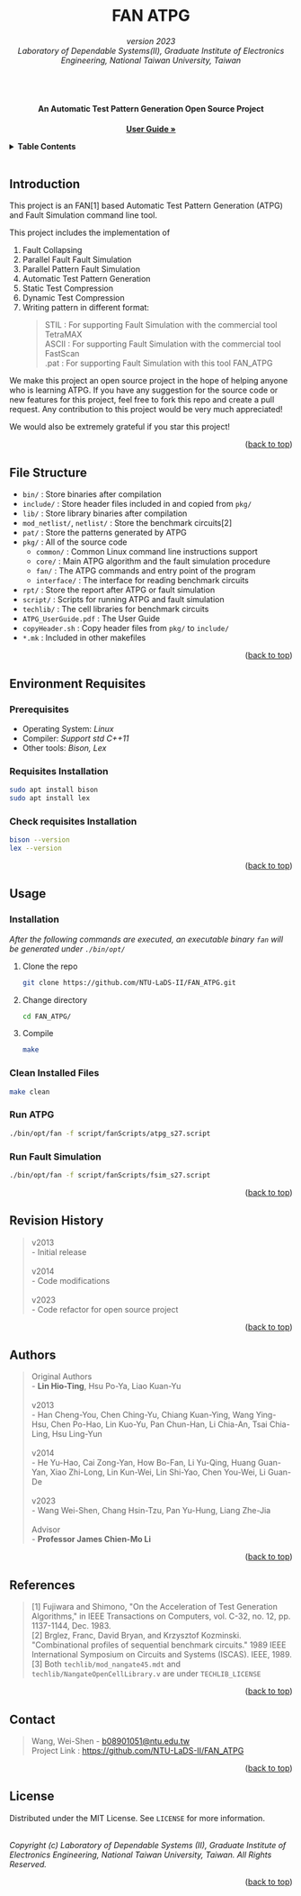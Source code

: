 
<a name="readme-top"></a>

<h1 align="center">FAN ATPG</h1>
<h6 align="center"><i>version 2023<br>
Laboratory of Dependable Systems(II), Graduate Institute of Electronics Engineering,  National Taiwan University, Taiwan</i></h6>
<br>
<div align="center">
  <h4>An Automatic Test Pattern Generation Open Source Project</h4>
  <p align="center">
    <a href="https://github.com/NTU-LaDS-II/FAN_ATPG/blob/main/ATPG_UserGuide.pdf">
    <strong>User Guide »</strong></a>
  </p>
</div>

<details>
  <summary><b>Table Contents</b></summary>
    <li>
      <a href="#introduction">Introduction</a>
    </li>
    <li>
      <a href="#file-structure">File Structure</a>
    </li>
    <li><a href="#environment-requisites">Environment Requisites</a></li>
    <li><a href="#usage">Usage</a></li>
    <li><a href="#revision-history">Revision History</a></li>
    <li><a href="#authors">Authors</a></li>
    <li><a href="#references">References</a></li>
    <li><a href="#contact">Contact</a></li>
    <li><a href="#license">License</a></li>
</details>
<br/>

## Introduction

This project is an FAN[1] based Automatic Test Pattern Generation (ATPG) and Fault Simulation command line tool.

This project includes the implementation of 
1. Fault Collapsing
2. Parallel Fault Fault Simulation
3. Parallel Pattern Fault Simulation 
4. Automatic Test Pattern Generation
5. Static Test Compression
6. Dynamic Test Compression
7. Writing pattern in different format:
    > STIL : For supporting Fault Simulation with the commercial tool TetraMAX <br>
    > ASCII : For supporting Fault Simulation with the commercial tool FastScan <br>
    > .pat : For supporting Fault Simulation with this tool FAN_ATPG

We make this project an open source project in the hope of helping anyone who is learning ATPG. If you have any suggestion for the source code or new features for this project, feel free to fork this repo and create a pull request. Any contribution to this project would be very much appreciated!

We would also be extremely grateful if you star this project!

<p align="right">(<a href="#readme-top">back to top</a>)</p>

## File Structure

- `bin/` : Store binaries after compilation
- `include/` : Store header files included in and copied from `pkg/` 
- `lib/` : Store library binaries after compilation
- `mod_netlist/`, `netlist/` : Store the benchmark circuits[2]
- `pat/` : Store the patterns generated by ATPG
- `pkg/` : All of the source code
  - `common/` : Common Linux command line instructions support
  - `core/` : Main ATPG algorithm and the fault simulation procedure 
  - `fan/` : The ATPG commands and entry point of the program
  - `interface/` : The interface for reading benchmark circuits 
- `rpt/` : Store the report after ATPG or fault simulation 
- `script/` : Scripts for running ATPG and fault simulation 
- `techlib/` : The cell libraries for benchmark circuits
- `ATPG_UserGuide.pdf` : The User Guide
- `copyHeader.sh` : Copy header files from `pkg/` to `include/`
- `*.mk` : Included in other makefiles

<p align="right">(<a href="#readme-top">back to top</a>)</p>


## Environment Requisites

### Prerequisites
* Operating System: *Linux*
* Compiler: *Support std C++11*
* Other tools: *Bison, Lex*

### Requisites Installation
```sh
sudo apt install bison
sudo apt install lex
```
### Check requisites Installation
```sh
bison --version
lex --version
```
<p align="right">(<a href="#readme-top">back to top</a>)</p>

## Usage

### Installation
_After the following commands are executed, an executable binary `fan` will be generated under `./bin/opt/`_
1. Clone the repo
    ```sh
    git clone https://github.com/NTU-LaDS-II/FAN_ATPG.git
    ```
2. Change directory
    ```sh
    cd FAN_ATPG/
    ```
3. Compile
    ```sh
    make
    ```

### Clean Installed Files
```sh
make clean
```

### Run ATPG
```sh
./bin/opt/fan -f script/fanScripts/atpg_s27.script
```

### Run Fault Simulation
```sh
./bin/opt/fan -f script/fanScripts/fsim_s27.script
```

<p align="right">(<a href="#readme-top">back to top</a>)</p>


## Revision History

> v2013<br>
>\- Initial release<br><br>
> v2014<br>
>\- Code modifications<br><br>
> v2023<br>
>\- Code refactor for open source project<br>

<p align="right">(<a href="#readme-top">back to top</a>)</p>


## Authors

>Original Authors<br>
>\- **Lin Hio-Ting**, Hsu Po-Ya, Liao Kuan-Yu<br><br>
> v2013<br>
>\- Han Cheng-You, Chen Ching-Yu, Chiang Kuan-Ying, Wang Ying-Hsu, Chen Po-Hao, Lin Kuo-Yu, Pan Chun-Han, Li Chia-An, Tsai Chia-Ling, Hsu Ling-Yun<br><br>
> v2014<br>
>\- He Yu-Hao, Cai Zong-Yan, How Bo-Fan, Li Yu-Qing, Huang Guan-Yan, Xiao Zhi-Long, Lin Kun-Wei, Lin Shi-Yao, Chen You-Wei, Li Guan-De<br><br>
> v2023<br>
>\- Wang Wei-Shen, Chang Hsin-Tzu, Pan Yu-Hung, Liang Zhe-Jia<br><br>
> Advisor<br>
>\- **Professor James Chien-Mo Li**

<p align="right">(<a href="#readme-top">back to top</a>)</p>

## References

> [1] Fujiwara and Shimono, "On the Acceleration of Test Generation Algorithms," in IEEE Transactions on Computers, vol. C-32, no. 12, pp. 1137-1144, Dec. 1983.<br>
> [2] Brglez, Franc, David Bryan, and Krzysztof Kozminski. "Combinational profiles of sequential benchmark circuits." 1989 IEEE International Symposium on Circuits and Systems (ISCAS). IEEE, 1989.<br>
> [3] Both `techlib/mod_nangate45.mdt` and `techlib/NangateOpenCellLibrary.v` are under `TECHLIB_LICENSE`<br>

<p align="right">(<a href="#readme-top">back to top</a>)</p>

## Contact
> Wang, Wei-Shen - b08901051@ntu.edu.tw<br>
> Project Link : https://github.com/NTU-LaDS-II/FAN_ATPG

<p align="right">(<a href="#readme-top">back to top</a>)</p>

## License
Distributed under the MIT License. See `LICENSE` for more information.<br><br>

*Copyright (c) Laboratory of Dependable Systems (II), Graduate Institute of Electronics Engineering,  National Taiwan University, Taiwan. All Rights Reserved.*
<p align="right">(<a href="#readme-top">back to top</a>)</p>